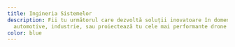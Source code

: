 ```yaml
---
title: Ingineria Sistemelor
description: Fii tu următorul care dezvoltă soluții inovatoare în domenii precum
  automotive, industrie, sau proiectează tu cele mai performante drone!
color: blue
---
```

